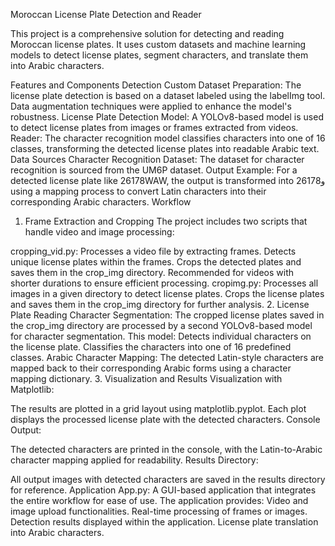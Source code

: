 Moroccan License Plate Detection and Reader



This project is a comprehensive solution for detecting and reading Moroccan license plates. It uses custom datasets and machine learning models to detect license plates, segment characters, and translate them into Arabic characters.

Features and Components
Detection
Custom Dataset Preparation: The license plate detection is based on a dataset labeled using the labelImg tool. Data augmentation techniques were applied to enhance the model's robustness.
License Plate Detection Model: A YOLOv8-based model is used to detect license plates from images or frames extracted from videos.
Reader: The character recognition model classifies characters into one of 16 classes, transforming the detected license plates into readable Arabic text.
Data Sources
Character Recognition Dataset: The dataset for character recognition is sourced from the UM6P dataset.
Output Example: For a detected license plate like 26178WAW, the output is transformed into 2617و8 using a mapping process to convert Latin characters into their corresponding Arabic characters.
Workflow

1. Frame Extraction and Cropping
The project includes two scripts that handle video and image processing:

cropping_vid.py:
Processes a video file by extracting frames.
Detects unique license plates within the frames.
Crops the detected plates and saves them in the crop_img directory.
Recommended for videos with shorter durations to ensure efficient processing.
cropimg.py:
Processes all images in a given directory to detect license plates.
Crops the license plates and saves them in the crop_img directory for further analysis.
2. License Plate Reading
Character Segmentation:
The cropped license plates saved in the crop_img directory are processed by a second YOLOv8-based model for character segmentation. This model:
Detects individual characters on the license plate.
Classifies the characters into one of 16 predefined classes.
Arabic Character Mapping:
The detected Latin-style characters are mapped back to their corresponding Arabic forms using a character mapping dictionary.
3. Visualization and Results
Visualization with Matplotlib:

The results are plotted in a grid layout using matplotlib.pyplot. Each plot displays the processed license plate with the detected characters.
Console Output:

The detected characters are printed in the console, with the Latin-to-Arabic character mapping applied for readability.
Results Directory:

All output images with detected characters are saved in the results directory for reference.
Application
App.py:
A GUI-based application that integrates the entire workflow for ease of use. The application provides:
Video and image upload functionalities.
Real-time processing of frames or images.
Detection results displayed within the application.
License plate translation into Arabic characters.
